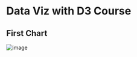# Data Viz with D3 Course 

## First Chart

![image](https://user-images.githubusercontent.com/17634377/169139213-5c675434-16f6-4b23-a559-606cacd5d21d.png)
